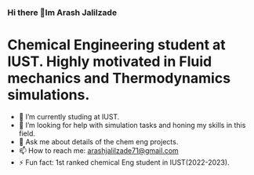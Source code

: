 ### Hi there 👋Im Arash Jalilzade
#  Chemical Engineering student at IUST. Highly motivated in Fluid mechanics and Thermodynamics simulations.

- 🌱 I’m currently studing at IUST.
- 🤔 I’m looking for help with simulation tasks and honing my skills in this field.
- 💬 Ask me about details of the chem eng projects.
- 📫 How to reach me: arashjalilzade71@gmail.com
- ⚡ Fun fact: 1st ranked chemical Eng student in IUST(2022-2023).

